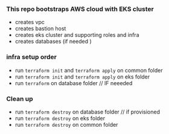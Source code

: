 ### This repo bootstraps AWS cloud with EKS cluster

- creates vpc 
- creates bastion host
- creates eks cluster and supporting roles and infra
- creates databases (if needed )

### infra setup order
- run `terraform init` and `terraform apply` on common folder
- run `terraform init` and `terraform apply` on eks folder
- run `terraform` on database folder // IF neeeded

### Clean up 
- run ```terraform destroy``` on database folder // if provisioned
- run ```terraform destroy``` on eks folder
- run ```terraform destroy``` on common folder